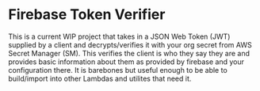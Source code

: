 # Firebase Token Verifier

This is a current WIP project that takes in a JSON Web Token (JWT) supplied by a client and decrypts/verifies it with your org secret from AWS Secret Manager (SM). This verifies the client is who they say they are and provides basic information about them as provided by firebase and your configuration there. It is barebones but useful enough to be able to build/import into other Lambdas and utilites that need it.
